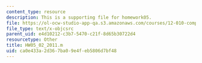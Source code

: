 ```yaml
---
content_type: resource
description: This is a supporting file for homework05.
file: https://ol-ocw-studio-app-qa.s3.amazonaws.com/courses/12-010-computational-methods-of-scientific-programming-fall-2011/ca0e433a2d367ba09e4feb5806d7bf48_HW05_02_2011.m
file_type: text/x-objcsrc
parent_uid: e4d10212-c3b7-5470-c21f-8d65b30722d4
resourcetype: Other
title: HW05_02_2011.m
uid: ca0e433a-2d36-7ba0-9e4f-eb5806d7bf48
---
```

